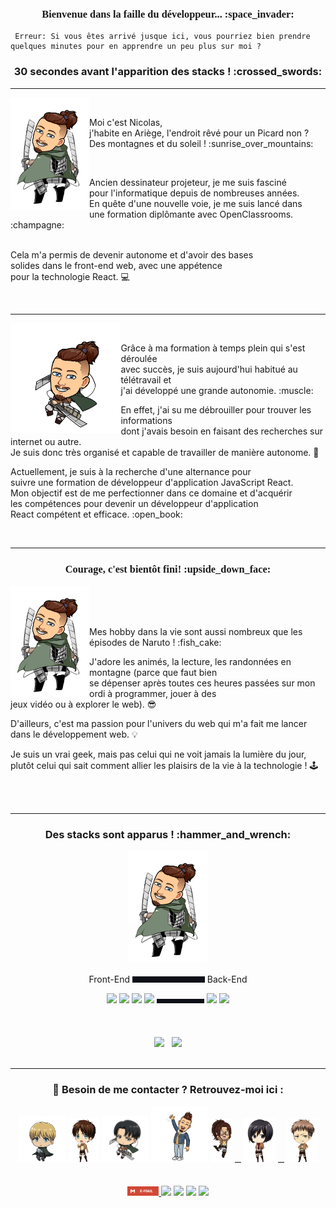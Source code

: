 
<h3 align="center">
 <span style="font-family: 'Delicious Handdrawn', cursive;"> Bienvenue dans la faille du développeur... :space_invader:</span>
</h3>


 ``` 
  Erreur: Si vous êtes arrivé jusque ici, vous pourriez bien prendre quelques minutes pour en apprendre un peu plus sur moi ?
 ```

<h3 align="center"> 
 30 secondes avant l'apparition des stacks ! :crossed_swords: 
</h3>

----------------
<img align="left" src="https://github.com/Thiebaultnicolas/Thiebaultnicolas/blob/main/nico%202.png" width="25%">

&nbsp;

<p> Moi c'est Nicolas, <br>
j'habite en Ariège, l'endroit rêvé pour un Picard non ? Des montagnes et du soleil ! :sunrise_over_mountains:</p>
&nbsp;

<p>Ancien dessinateur projeteur, je me suis fasciné<br> 
pour l'informatique depuis de nombreuses années.<br>
En quête d'une nouvelle voie, je me suis lancé dans<br>
une formation diplômante avec OpenClassrooms. :champagne:<br>
&nbsp;

Cela m'a permis de devenir autonome et d'avoir des bases<br>
solides dans le front-end web, avec une appétence<br>
pour la technologie React. :computer:</p>

&nbsp;

----------------
<img align="left" src="https://github.com/Thiebaultnicolas/Thiebaultnicolas/blob/main/nico%203.png" width="35%">

&nbsp;

<p>Grâce à ma formation à temps plein qui s'est déroulée <br> 
avec succès, je suis aujourd'hui habitué au télétravail et <br> 
j'ai développé une grande autonomie. :muscle:
&nbsp;

En effet, j'ai su me débrouiller pour trouver les informations <br>
dont j'avais besoin en faisant des recherches sur internet ou autre. <br> 
Je suis donc très organisé et capable de travailler de manière autonome. :brain:</p>

<p>Actuellement, je suis à la recherche d'une alternance pour <br>
suivre une formation de développeur d'application JavaScript React.<br>
Mon objectif est de me perfectionner dans ce domaine et d'acquérir <br> 
les compétences pour devenir un développeur d'application<br>
React compétent et efficace. :open_book:</p>

&nbsp;

----------------

<h3 align="center">
 <span style="font-family: 'Delicious Handdrawn', cursive;"> Courage, c'est bientôt fini! :upside_down_face:</span>
</h3>

<img align="left" src="https://github.com/Thiebaultnicolas/Thiebaultnicolas/blob/main/nico%202.png" width="25%">

<br>
<br>
<br>
<p>Mes hobby dans la vie sont aussi nombreux que les épisodes de Naruto ! :fish_cake:<br>
 
J'adore les animés, la lecture, les randonnées en montagne (parce que faut bien <br>
se dépenser après toutes ces heures passées sur mon ordi à programmer, jouer à des <br>
jeux vidéo ou à explorer le web). :sunglasses:<br>
 
D'ailleurs, c'est ma passion pour l'univers du web qui m'a fait me lancer dans le développement web. :bulb:<br>
 
Je suis un vrai geek, mais pas celui qui ne voit jamais la lumière du jour, plutôt celui qui sait comment
allier les plaisirs de la vie à la technologie ! :joystick:</p>
<br>
<br>



----------------
<h3 align="center"> 
 Des stacks sont apparus ! :hammer_and_wrench: 
</h3>
<p align="center">
 <img  src="https://github.com/Thiebaultnicolas/Thiebaultnicolas/blob/main/nico%202.png" width="25%">
</p>

<p align="center">
Front-End
<img src="https://github.com/Thiebaultnicolas/Thiebaultnicolas/blob/main/espacement3.png" width="23%">
Back-End
</p>

<div align="center">

<img src="https://user-images.githubusercontent.com/25181517/192158954-f88b5814-d510-4564-b285-dff7d6400dad.png" width="5%">
<img src="https://user-images.githubusercontent.com/25181517/183898674-75a4a1b1-f960-4ea9-abcb-637170a00a75.png" width="5%">
<img src="https://user-images.githubusercontent.com/25181517/117447155-6a868a00-af3d-11eb-9cfe-245df15c9f3f.png" width="4%">
<img src="https://user-images.githubusercontent.com/25181517/183897015-94a058a6-b86e-4e42-a37f-bf92061753e5.png" width="5%">
<img src="https://github.com/Thiebaultnicolas/Thiebaultnicolas/blob/main/espacement3.png" width="15%">
<img src="https://user-images.githubusercontent.com/25181517/183568594-85e280a7-0d7e-4d1a-9028-c8c2209e073c.png" width="5%">
<img src="https://user-images.githubusercontent.com/25181517/183859966-a3462d8d-1bc7-4880-b353-e2cbed900ed6.png" width="5%">
 
</div>
<br>
<br>
<br>
<div align="center">

  <img height="160em" src="https://github-readme-stats.vercel.app/api?username=Thiebaultnicolas&show_icons=true&theme=dracula&include_all_commits=true&count_private=true&icon_color=2FC18C&title_color=2FC18C&bg_color=1A1D21"/>
 &nbsp;

  <img height="160em" src="https://github-readme-stats.vercel.app/api/top-langs/?username=Thiebaultnicolas&layout=compact&langs_count=7&theme=dracula&title_color=2FC18C&bg_color=1A1D21"/>

</div>
<br>

----------------

<h3 align="center"> 
 📣 Besoin de me contacter ? Retrouvez-moi ici : 
</h3>

<div align="center">

<img src="https://github.com/Thiebaultnicolas/Thiebaultnicolas/blob/main/armin%202.png" width="15%">
<img src="https://github.com/Thiebaultnicolas/Thiebaultnicolas/blob/main/eren%202.png" width="10%">
<img src="https://github.com/Thiebaultnicolas/Thiebaultnicolas/blob/main/levi%202.png" width="15%">
<img src="https://github.com/Thiebaultnicolas/Thiebaultnicolas/blob/main/nico%20salut.png" width="18%">
<img src="https://github.com/Thiebaultnicolas/Thiebaultnicolas/blob/main/hanzi%202.png" width="7%">
<img src="https://github.com/Thiebaultnicolas/Thiebaultnicolas/blob/main/espacement3.png" width="2%">
<img src="https://github.com/Thiebaultnicolas/Thiebaultnicolas/blob/main/mikaksa%203.png" width="10%">
<img src="https://github.com/Thiebaultnicolas/Thiebaultnicolas/blob/main/espacement3.png" width="2%">
<img src="https://github.com/Thiebaultnicolas/Thiebaultnicolas/blob/main/jean%202.png" width="10%">
 
</div>

<br>
<br>

<div align="center">
<a href="nicolasthiebault.dev@outlook.fr">
<img src="https://github.com/Thiebaultnicolas/Thiebaultnicolas/blob/main/email.svg" width="10%">
</a>
<img src="https://img.shields.io/badge/Discord-7289DA?style=for-the-badge&logo=discord&logoColor=white" width="10%">
<img src="https://img.shields.io/badge/Facebook-1877F2?style=for-the-badge&logo=facebook&logoColor=white" width="10%">
<img src="https://img.shields.io/badge/LinkedIn-0077B5?style=for-the-badge&logo=linkedin&logoColor=white" width="10%">
<img src="https://img.shields.io/badge/Twitch-9146FF?style=for-the-badge&logo=twitch&logoColor=white" width="10%">
 
  
</div>




